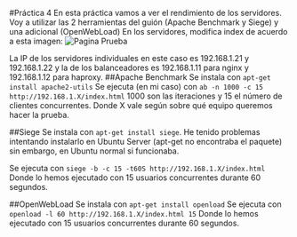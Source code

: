 #Práctica 4
En esta práctica vamos a ver el rendimiento de los servidores.
Voy a utilizar las 2 herramientas del guión (Apache Benchmark y Siege) y una adicional (OpenWebLoad)
En los servidores, modifica index de acuerdo a esta imagen:
![Pagina Prueba](/)

La IP de los servidores individuales en este caso es 192.168.1.21 y 192.168.1.22 y la de los balanceadores es 192.168.1.11 para nginx y 192.168.1.12 para haproxy.
##Apache Benchmark
Se instala con ```apt-get install apache2-utils``` 
Se ejecuta (en mi caso) con ```ab -n 1000 -c 15 http://192.168.1.X/index.html```
1000 son las iteraciones y 15 el número de clientes concurrentes.
Donde X vale según sobre qué equipo queremos hacer la prueba.

##Siege
Se instala con ```apt-get install siege```. He tenido problemas intentando instalarlo en Ubuntu Server (apt-get no encontraba el paquete) sin embargo, en Ubuntu normal si funcionaba.

Se ejecuta con ```siege -b -c 15 -t60S http://192.168.1.X/index.html```
Donde lo hemos ejecutado con 15 usuarios concurrentes durante 60 segundos.

##OpenWebLoad
Se instala con ```apt-get install openload``` 
Se ejecuta con ```openload -l 60 http://192.168.1.X/index.html 15```
Donde lo hemos ejecutado con 15 usuarios concurrentes durante 60 segundos.
